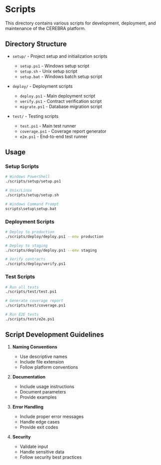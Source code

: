 # Scripts

This directory contains various scripts for development, deployment, and maintenance of the CEREBRA platform.

## Directory Structure

- `setup/` - Project setup and initialization scripts
  - `setup.ps1` - Windows setup script
  - `setup.sh` - Unix setup script
  - `setup.bat` - Windows batch setup script

- `deploy/` - Deployment scripts
  - `deploy.ps1` - Main deployment script
  - `verify.ps1` - Contract verification script
  - `migrate.ps1` - Database migration script

- `test/` - Testing scripts
  - `test.ps1` - Main test runner
  - `coverage.ps1` - Coverage report generator
  - `e2e.ps1` - End-to-end test runner

## Usage

### Setup Scripts

```bash
# Windows PowerShell
./scripts/setup/setup.ps1

# Unix/Linux
./scripts/setup/setup.sh

# Windows Command Prompt
scripts\setup\setup.bat
```

### Deployment Scripts

```bash
# Deploy to production
./scripts/deploy/deploy.ps1 --env production

# Deploy to staging
./scripts/deploy/deploy.ps1 --env staging

# Verify contracts
./scripts/deploy/verify.ps1
```

### Test Scripts

```bash
# Run all tests
./scripts/test/test.ps1

# Generate coverage report
./scripts/test/coverage.ps1

# Run E2E tests
./scripts/test/e2e.ps1
```

## Script Development Guidelines

1. **Naming Conventions**
   - Use descriptive names
   - Include file extension
   - Follow platform conventions

2. **Documentation**
   - Include usage instructions
   - Document parameters
   - Provide examples

3. **Error Handling**
   - Include proper error messages
   - Handle edge cases
   - Provide exit codes

4. **Security**
   - Validate input
   - Handle sensitive data
   - Follow security best practices 